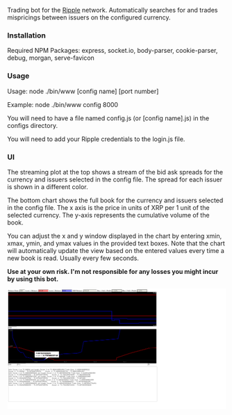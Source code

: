 Trading bot for the [Ripple](https://ripple.com/) network.
Automatically searches for and trades mispricings between issuers on the configured currency.

<h3>Installation</h3>
Required NPM Packages:
express, socket.io, body-parser, cookie-parser, debug, morgan, serve-favicon

<h3>Usage</h3>
Usage: node ./bin/www [config name] [port number]

Example: node ./bin/www config 8000

You will need to have a file named config.js (or [config name].js) in the configs directory.

You will need to add your Ripple credentials to the login.js file.

<h3>UI</h3>

The streaming plot at the top shows a stream of the bid ask spreads for the currency and issuers selected in the config file.  The spread for each issuer is shown in a different color.

The bottom chart shows the full book for the currency and issuers selected in the config file.  The x axis is the price in units of XRP per 1 unit of the selected currency.  The y-axis represents the cumulative volume of the book.  

You can adjust the x and y window displayed in the chart by entering xmin, xmax, ymin, and ymax values in the provided text boxes.  Note that the chart will automatically update the view based on the entered values every time a new book is read.  Usually every few seconds.

<b>Use at your own risk.  I'm not responsible for any losses you might incur by using this bot.</b>

![alt tag](images/2015_02_20_09_26_trade_snapshot.png)
